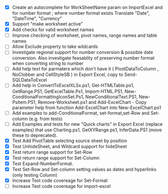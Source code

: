 - [x] Create an autocomplete for WorkSheetName param on ImportExcel and for number format ; where number format exists Translate "Date", "DateTime", "Currency" 
- [x] Support "make worksheet active" 
- [X] Add checks for valid worksheet names 
- [ ] Improve checking of worksheet, pivot names, range names and table names
- [ ] Allow Exclude property to take wildcards
- [ ] Investigate regional support for number conversion & possible date conversion. Also investigate feasablity of preserving number format when converting string to number
- [ ] Add help text for parmaters which don't have it ( PivotDataToColumn , NoClobber and CellStyleSB ) in Export Excel, copy to Send-SQLDataToExcel
- [ ] Add help in ConvertToExcelXLSx.ps1, Get-HTMLTable.ps1, GetRange.PS1,  GetExcelTable.Ps1, Import-HTML.PS1,  New-ConditionalFormattingIconSet.Ps1, NewConditionalText.PS1, New-Psitem.PS1, Remove-Worksheet.ps1 and  Add-ExcelChart - Copy parameter help from function Add-ExcelChart into New-ExcelChart.ps1
- [ ] Add examples to add-ConditionalFormat, set-format,set-Row and Set-column (e.g. from tests)
- [ ] Add Examples and tests for new "Quick charts" in Export Excel  (replace examples) that use Charting.ps1, GetXYRange.ps1, InferData.PS1 (move these to deprecated). 
- [X] Test Add PivotTable selecting source sheet by position 
 -[X] Test UnhideSheet, and Wildcard support for hideSheet
- [X] Test return range support for Set-Row 
- [X] Test return range support for Set-Column 
- [X] Test Expand-NumberFormat. 
- [X] Test Set-Row and Set-column setting values as dates and hyperlinks (only testing Column)
- [X] Increase Test code covereage for Set-Format 
- [ ] Increase Test code covereage for import-excel